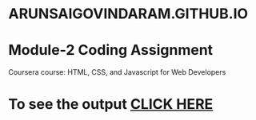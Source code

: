 # ARUNSAIGOVINDARAM.GITHUB.IO
# Module-2 Coding Assignment

Coursera course: HTML, CSS, and Javascript for Web Developers

# To see the output [CLICK HERE](https://github.com/ARUNSAIGOVINDARAM/ARUNSAIGOVINDARAM.GITHUB.IO/blob/main/index.html)
